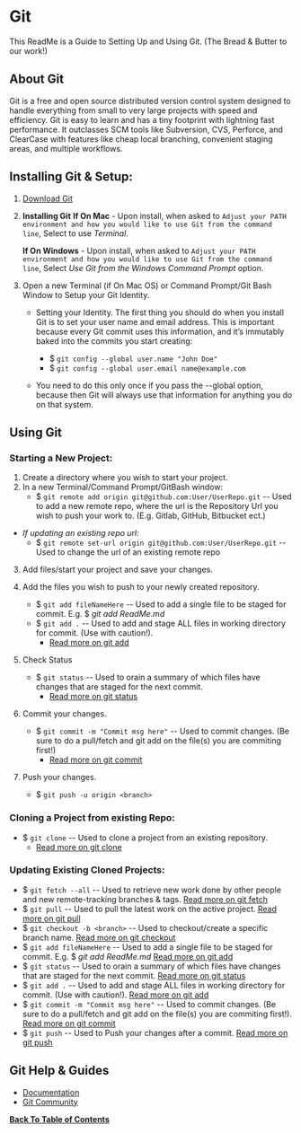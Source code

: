 # Git

This ReadMe is a Guide to Setting Up and Using Git. (The Bread & Butter to our work!)

## About Git
Git is a free and open source distributed version control system designed to handle everything from small to very large projects with speed and efficiency.
Git is easy to learn and has a tiny footprint with lightning fast performance. It outclasses SCM tools like Subversion, CVS, Perforce, and ClearCase with features like cheap local branching, convenient staging areas, and multiple workflows.

## Installing Git & Setup:
1. [Download Git](https://git-scm.com/)
2. **Installing Git**
    **If On Mac**
        - Upon install, when asked to `Adjust your PATH environment and how you would like to use Git from the command line`, Select to use *Terminal*.

    **If On Windows**
        - Upon install, when asked to `Adjust your PATH environment and how you would like to use Git from the command line`, Select *Use Git from the Windows Command Prompt* option.
3. Open a new Terminal (if On Mac OS) or Command Prompt/Git Bash Window to Setup your Git Identity.
    - Setting your Identity. The first thing you should do when you install Git is to set your user name and email address. This is important because every Git commit uses this information, and it’s immutably baked into the commits you start creating:
        - $ `git config --global user.name "John Doe"`
        - $ `git config --global user.email name@example.com`

    - You need to do this only once if you pass the --global option, because then Git will always use that information for anything you do on that system.

## Using Git

### Starting a New Project:
1. Create a directory where you wish to start your project.
2. In a new Terminal/Command Prompt/GitBash window:
    - $ `git remote add origin git@github.com:User/UserRepo.git` -- Used to add a new remote repo, where the url is the Repository Url you wish to push your work to. (E.g. Gitlab, GitHub, Bitbucket ect.)
- *If updating an existing repo url:*
    - $ `git remote set-url origin git@github.com:User/UserRepo.git` -- Used to change the url of an existing remote repo

3. Add files/start your project and save your changes.

4. Add the files you wish to push to your newly created repository.
    - $ `git add fileNameHere` -- Used to add a single file to be staged for commit. E.g. $ *git add ReadMe.md*
    - $ `git add .` -- Used to add and stage ALL files in working directory for commit. (Use with caution!). 
        - [Read more on git add](https://git-scm.com/docs/git-add)

5. Check Status
    - $ `git status` -- Used to orain a summary of which files have changes that are staged for the next commit.
        - [Read more on git status](https://git-scm.com/docs/git-status) 

5. Commit your changes.
    - $ `git commit -m "Commit msg here"` -- Used to commit changes. (Be sure to do a pull/fetch and git add on the file(s) you are commiting first!)
        - [Read more on git commit](https://git-scm.com/docs/git-commit)
6. Push your changes.
    - $ `git push -u origin <branch>`
 
### Cloning a Project from existing Repo:
- $ `git clone` -- Used to clone a project from an existing repository. 
    - [Read more on git clone](https://git-scm.com/docs/git-clone)

### Updating Existing Cloned Projects:
- $ `git fetch --all` -- Used to retrieve new work done by other people and new remote-tracking branches & tags. [Read more on git fetch](https://git-scm.com/docs/git-fetch)
- $ `git pull` -- Used to pull the latest work on the active project. [Read more on git pull](https://git-scm.com/docs/git-pull)
- $ `git checkout -b <branch>` -- Used to checkout/create a specific branch name. [Read more on git checkout](https://git-scm.com/docs/git-checkout)
- $ `git add fileNameHere` -- Used to add a single file to be staged for commit. E.g. $ *git add ReadMe.md* [Read more on git add](https://git-scm.com/docs/git-add)
- $ `git status` -- Used to orain a summary of which files have changes that are staged for the next commit. [Read more on git status](https://git-scm.com/docs/git-status) 
- $ `git add .` -- Used to add and stage ALL files in working directory for commit. (Use with caution!). [Read more on git add](https://git-scm.com/docs/git-add)
- $ `git commit -m "Commit msg here"` -- Used to commit changes. (Be sure to do a pull/fetch and git add on the file(s) you are commiting first!). [Read more on git commit](https://git-scm.com/docs/git-commit)
- $ `git push` -- Used to Push your changes after a commit. [Read more on git push](https://git-scm.com/docs/git-push)

## Git Help & Guides
- [Documentation](https://git-scm.com/doc)
- [Git Community](https://git-scm.com/community)

**[Back To Table of Contents](https://github.com/HoldenRiot/getting-started-automation/blob/master/1-Start-Here.md)**
